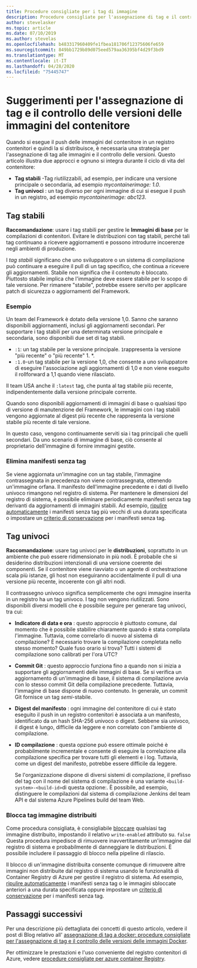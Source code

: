 ```yaml
---
title: Procedure consigliate per i tag di immagine
description: Procedure consigliate per l'assegnazione di tag e il controllo delle versioni delle immagini del contenitore Docker durante il push di immagini e il pull di immagini da un registro contenitori di Azure
author: stevelasker
ms.topic: article
ms.date: 07/10/2019
ms.author: stevelas
ms.openlocfilehash: b483317960409fe1fbea181706f12375606fe659
ms.sourcegitcommit: 849bb1729b89d075eed579aa36395bf4d29f3bd9
ms.translationtype: MT
ms.contentlocale: it-IT
ms.lasthandoff: 04/28/2020
ms.locfileid: "75445747"
---
```

# <a name="recommendations-for-tagging-and-versioning-container-images"></a>Suggerimenti per l'assegnazione di tag e il controllo delle versioni delle immagini del contenitore

Quando si esegue il push delle immagini del contenitore in un registro contenitori e quindi la si distribuisce, è necessaria una strategia per l'assegnazione di tag alle immagini e il controllo delle versioni. Questo articolo illustra due approcci e ognuno si integra durante il ciclo di vita del contenitore:

* **Tag stabili** -Tag riutilizzabili, ad esempio, per indicare una versione principale o secondaria, ad esempio *mycontainerimage: 1.0*.
* **Tag univoci** : un tag diverso per ogni immagine di cui si esegue il push in un registro, ad esempio *mycontainerimage: abc123*.

## <a name="stable-tags"></a>Tag stabili

**Raccomandazione**: usare i tag stabili per gestire le **Immagini di base** per le compilazioni di contenitori. Evitare le distribuzioni con tag stabili, perché tali tag continuano a ricevere aggiornamenti e possono introdurre incoerenze negli ambienti di produzione.

I *tag stabili* significano che uno sviluppatore o un sistema di compilazione può continuare a eseguire il pull di un tag specifico, che continua a ricevere gli aggiornamenti. Stabile non significa che il contenuto è bloccato. Piuttosto stabile implica che l'immagine deve essere stabile per lo scopo di tale versione. Per rimanere "stabile", potrebbe essere servito per applicare patch di sicurezza o aggiornamenti del Framework.

### <a name="example"></a>Esempio

Un team del Framework è dotato della versione 1,0. Sanno che saranno disponibili aggiornamenti, inclusi gli aggiornamenti secondari. Per supportare i tag stabili per una determinata versione principale e secondaria, sono disponibili due set di tag stabili.

* `:1`: un tag stabile per la versione principale. `1`rappresenta la versione "più recente" o "più recente" 1. *.
* `:1.0`-un tag stabile per la versione 1,0, che consente a uno sviluppatore di eseguire l'associazione agli aggiornamenti di 1,0 e non viene eseguito il rollforward a 1,1 quando viene rilasciato.

Il team USA anche il `:latest` tag, che punta al tag stabile più recente, indipendentemente dalla versione principale corrente.

Quando sono disponibili aggiornamenti di immagini di base o qualsiasi tipo di versione di manutenzione del Framework, le immagini con i tag stabili vengono aggiornate al digest più recente che rappresenta la versione stabile più recente di tale versione.

In questo caso, vengono continuamente serviti sia i tag principali che quelli secondari. Da uno scenario di immagine di base, ciò consente al proprietario dell'immagine di fornire immagini gestite.

### <a name="delete-untagged-manifests"></a>Elimina manifesti senza tag

Se viene aggiornata un'immagine con un tag stabile, l'immagine contrassegnata in precedenza non viene contrassegnata, ottenendo un'immagine orfana. Il manifesto dell'immagine precedente e i dati di livello univoco rimangono nel registro di sistema. Per mantenere le dimensioni del registro di sistema, è possibile eliminare periodicamente manifesti senza tag derivanti da aggiornamenti di immagini stabili. Ad esempio, [ripulire automaticamente](container-registry-auto-purge.md) i manifesti senza tag più vecchi di una durata specificata o impostare un [criterio di conservazione](container-registry-retention-policy.md) per i manifesti senza tag.

## <a name="unique-tags"></a>Tag univoci

**Raccomandazione**: usare tag univoci per le **distribuzioni**, soprattutto in un ambiente che può essere ridimensionato in più nodi. È probabile che si desiderino distribuzioni intenzionali di una versione coerente dei componenti. Se il contenitore viene riavviato o un agente di orchestrazione scala più istanze, gli host non eseguiranno accidentalmente il pull di una versione più recente, incoerente con gli altri nodi.

Il contrassegno univoco significa semplicemente che ogni immagine inserita in un registro ha un tag univoco. I tag non vengono riutilizzati. Sono disponibili diversi modelli che è possibile seguire per generare tag univoci, tra cui:

* **Indicatore di data e ora** : questo approccio è piuttosto comune, dal momento che è possibile stabilire chiaramente quando è stata compilata l'immagine. Tuttavia, come correlarlo di nuovo al sistema di compilazione? È necessario trovare la compilazione completata nello stesso momento? Quale fuso orario si trova? Tutti i sistemi di compilazione sono calibrati per l'ora UTC?
* **Commit Git** : questo approccio funziona fino a quando non si inizia a supportare gli aggiornamenti delle immagini di base. Se si verifica un aggiornamento di un'immagine di base, il sistema di compilazione avvia con lo stesso commit Git della compilazione precedente. Tuttavia, l'immagine di base dispone di nuovo contenuto. In generale, un commit Git fornisce un tag *semi*-stabile.
* **Digest del manifesto** : ogni immagine del contenitore di cui è stato eseguito il push in un registro contenitori è associata a un manifesto, identificato da un hash SHA-256 univoco o digest. Sebbene sia univoco, il digest è lungo, difficile da leggere e non correlato con l'ambiente di compilazione.
* **ID compilazione** : questa opzione può essere ottimale poiché è probabilmente incrementale e consente di eseguire la correlazione alla compilazione specifica per trovare tutti gli elementi e i log. Tuttavia, come un digest del manifesto, potrebbe essere difficile da leggere.

  Se l'organizzazione dispone di diversi sistemi di compilazione, il prefisso del tag con il nome del sistema di compilazione è una variante `<build-system>-<build-id>`di questa opzione:. È possibile, ad esempio, distinguere le compilazioni dal sistema di compilazione Jenkins del team API e dal sistema Azure Pipelines build del team Web.

### <a name="lock-deployed-image-tags"></a>Blocca tag immagine distribuiti

Come procedura consigliata, è consigliabile [bloccare](container-registry-image-lock.md) qualsiasi tag immagine distribuito, impostando il relativo `write-enabled` attributo su. `false` Questa procedura impedisce di rimuovere inavvertitamente un'immagine dal registro di sistema e probabilmente di danneggiare le distribuzioni. È possibile includere il passaggio di blocco nella pipeline di rilascio.

Il blocco di un'immagine distribuita consente comunque di rimuovere altre immagini non distribuite dal registro di sistema usando le funzionalità di Container Registry di Azure per gestire il registro di sistema. Ad esempio, [ripulire automaticamente](container-registry-auto-purge.md) i manifesti senza tag o le immagini sbloccate anteriori a una durata specificata oppure impostare un [criterio di conservazione](container-registry-retention-policy.md) per i manifesti senza tag.

## <a name="next-steps"></a>Passaggi successivi

Per una descrizione più dettagliata dei concetti di questo articolo, vedere il post di Blog relativo all' [assegnazione di tag a docker: procedure consigliate per l'assegnazione di tag e il controllo delle versioni delle immagini Docker](https://stevelasker.blog/2018/03/01/docker-tagging-best-practices-for-tagging-and-versioning-docker-images/).

Per ottimizzare le prestazioni e l'uso conveniente del registro contenitori di Azure, vedere [procedure consigliate per azure container Registry](container-registry-best-practices.md).

<!-- IMAGES -->


<!-- LINKS - Internal -->

